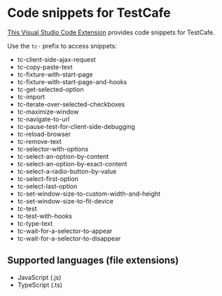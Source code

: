 # Code snippets for TestCafe

[This Visual Studio Code Extension](https://marketplace.visualstudio.com/items?itemName=hdorgeval.testcafe-snippets) provides code snippets for TestCafe.

Use the `tc-` prefix to access snippets:

- tc-client-side-ajax-request
- tc-copy-paste-text
- tc-fixture-with-start-page
- tc-fixture-with-start-page-and-hooks
- tc-get-selected-option
- tc-import
- tc-iterate-over-selected-checkboxes
- tc-maximize-window
- tc-navigate-to-url
- tc-pause-test-for-client-side-debugging
- tc-reload-browser
- tc-remove-text
- tc-selector-with-options
- tc-select-an-option-by-content
- tc-select-an-option-by-exact-content
- tc-select-a-radio-button-by-value
- tc-select-first-option
- tc-select-last-option
- tc-set-window-size-to-custom-width-and-height
- tc-set-window-size-to-fit-device
- tc-test
- tc-test-with-hooks
- tc-type-text
- tc-wait-for-a-selector-to-appear
- tc-wait-for-a-selector-to-disappear

## Supported languages (file extensions)

* JavaScript (.js)
* TypeScript (.ts)


